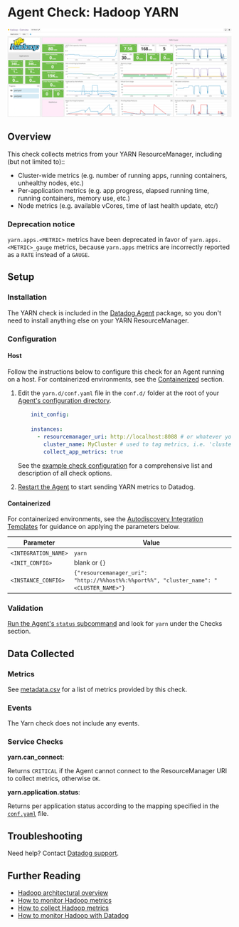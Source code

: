 # Agent Check: Hadoop YARN

![Hadoop Yarn][1]

## Overview

This check collects metrics from your YARN ResourceManager, including (but not limited to)::

* Cluster-wide metrics (e.g. number of running apps, running containers, unhealthy nodes, etc.)
* Per-application metrics (e.g. app progress, elapsed running time, running containers, memory use, etc.)
* Node metrics (e.g. available vCores, time of last health update, etc/)

### Deprecation notice
`yarn.apps.<METRIC>` metrics have been deprecated in favor of `yarn.apps.<METRIC>_gauge` metrics, because `yarn.apps` metrics are incorrectly reported as a `RATE` instead of a `GAUGE`.

## Setup
### Installation

The YARN check is included in the [Datadog Agent][3] package, so you don't need to install anything else on your YARN ResourceManager.

### Configuration
#### Host

Follow the instructions below to configure this check for an Agent running on a host. For containerized environments, see the [Containerized](#containerized) section.

1. Edit the `yarn.d/conf.yaml` file in the `conf.d/` folder at the root of your [Agent's configuration directory][4].

    ```yaml
    	init_config:

    	instances:
      	  - resourcemanager_uri: http://localhost:8088 # or whatever your resource manager listens
          	cluster_name: MyCluster # used to tag metrics, i.e. 'cluster_name:MyCluster'; default is 'default_cluster'
        	collect_app_metrics: true
    ```

    See the [example check configuration][5] for a comprehensive list and description of all check options.

2. [Restart the Agent][6] to start sending YARN metrics to Datadog.

#### Containerized

For containerized environments, see the [Autodiscovery Integration Templates][2] for guidance on applying the parameters below.

| Parameter            | Value                                                                                    |
|----------------------|------------------------------------------------------------------------------------------|
| `<INTEGRATION_NAME>` | `yarn`                                                                                   |
| `<INIT_CONFIG>`      | blank or `{}`                                                                            |
| `<INSTANCE_CONFIG>`  | `{"resourcemanager_uri": "http://%%host%%:%%port%%", "cluster_name": "<CLUSTER_NAME>"}` |

### Validation

[Run the Agent's `status` subcommand][7] and look for `yarn` under the Checks section.

## Data Collected
### Metrics

See [metadata.csv][8] for a list of metrics provided by this check.

### Events
The Yarn check does not include any events.

### Service Checks
**yarn.can_connect**:

Returns `CRITICAL` if the Agent cannot connect to the ResourceManager URI to collect metrics, otherwise `OK`.

**yarn.application.status**:

Returns per application status according to the mapping specified in the [`conf.yaml`][5] file.

## Troubleshooting
Need help? Contact [Datadog support][9].

## Further Reading

* [Hadoop architectural overview][10]
* [How to monitor Hadoop metrics][11]
* [How to collect Hadoop metrics][12]
* [How to monitor Hadoop with Datadog][13]


[1]: https://raw.githubusercontent.com/DataDog/integrations-core/master/yarn/images/yarn_dashboard.png
[2]: https://docs.datadoghq.com/agent/autodiscovery/integrations
[3]: https://app.datadoghq.com/account/settings#agent
[4]: https://docs.datadoghq.com/agent/guide/agent-configuration-files/?tab=agentv6#agent-configuration-directory
[5]: https://github.com/DataDog/integrations-core/blob/master/yarn/datadog_checks/yarn/data/conf.yaml.example
[6]: https://docs.datadoghq.com/agent/guide/agent-commands/?tab=agentv6#start-stop-and-restart-the-agent
[7]: https://docs.datadoghq.com/agent/guide/agent-commands/?tab=agentv6#agent-status-and-information
[8]: https://github.com/DataDog/integrations-core/blob/master/yarn/metadata.csv
[9]: https://docs.datadoghq.com/help
[10]: https://www.datadoghq.com/blog/hadoop-architecture-overview
[11]: https://www.datadoghq.com/blog/monitor-hadoop-metrics
[12]: https://www.datadoghq.com/blog/collecting-hadoop-metrics
[13]: https://www.datadoghq.com/blog/monitor-hadoop-metrics-datadog
